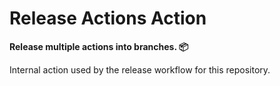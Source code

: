 # Release Actions Action

**Release multiple actions into branches. 📦**

Internal action used by the release workflow for this repository.
